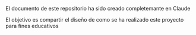 El documento de este repositorio ha sido creado completemante en Claude

El objetivo es compartir el diseño de como se ha realizado este proyecto para fines educativos
